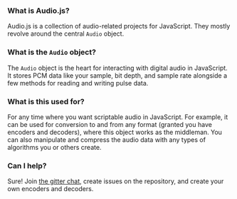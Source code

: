 ### What is Audio.js?
Audio.js is a collection of audio-related projects for JavaScript.  They mostly revolve around the central `Audio` object.

### What is the `Audio` object?
The `Audio` object is the heart for interacting with digital audio in JavaScript.  It stores PCM data like your sample, bit depth, and sample rate alongside a few methods for reading and writing pulse data.

### What is this used for?
For any time where you want scriptable audio in JavaScript.  For example, it can be used for conversion to and from any format (granted you have encoders and decoders), where this object works as the middleman.  You can also manipulate and compress the audio data with any types of algorithms you or others create.

### Can I help?
Sure! Join [the gitter chat][gitter], create issues on the repository, and create your own encoders and decoders.

[gitter]: https://gitter.im/audiojs/audio

